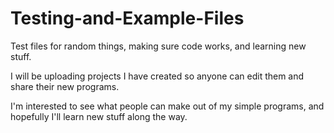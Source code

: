 # Testing-and-Example-Files
Test files for random things, making sure code works, and learning new stuff.

I will be uploading projects I have created so anyone can edit them and share their new programs.

I'm interested to see what people can make out of my simple programs, and hopefully I'll learn new stuff along the way.
